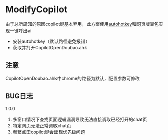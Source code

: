 # ModifyCopilot
由于总所周知的原因copilot键基本弃用，此方案使用<a href="https://www.autohotkey.com/">autohotkey</a>和网页版豆包实现一键呼出ai
- 安装autohotkey（默认路径避免报错）
- 获取并打开CopilotOpenDoubao.ahk
## 注意
CopilotOpenDoubao.ahk中chrome的路径为默认，配置参数可修改
## BUG日志
1.0.0
1. 多窗口情况下查找页面逻辑漏洞导致无法直接调取已经打开的chat页
2. 特定网页无法正常调取chat页
3. 频繁点击copilot键会出现优先级问题
